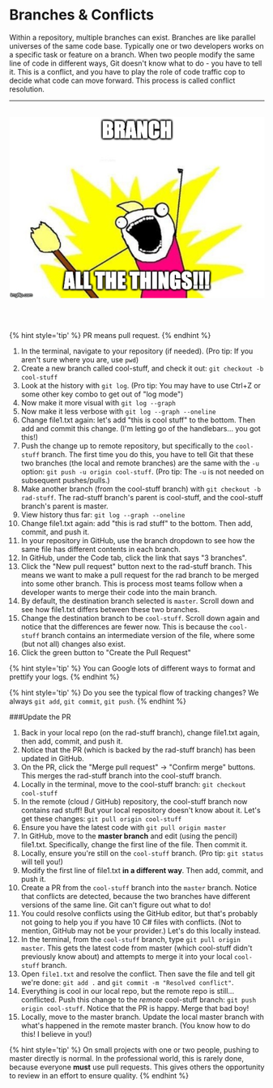 # Branches & Conflicts
Within a repository, multiple branches can exist.  Branches are like parallel universes of the same code base.  Typically one or two developers works on a specific task or feature on a branch.  When two people modify the same line of code in different ways, Git doesn't know what to do - you have to tell it.  This is a conflict, and you have to play the role of code traffic cop to decide what code can move forward.  This process is called conflict resolution.

<hr><br>

<div>
    <img src="4-meme.jpg">
</div>

<br><br>

{% hint style='tip' %}
PR means pull request.
{% endhint %}

1. In the terminal, navigate to your repository (if needed).  (Pro tip: If you aren't sure where you are, use `pwd`)
1. Create a new branch called cool-stuff, and check it out: `git checkout -b cool-stuff`
1. Look at the history with `git log`.  (Pro tip: You may have to use Ctrl+Z or some other key combo to get out of "log mode")
1. Now make it more visual with `git log --graph`
1. Now make it less verbose with `git log --graph --oneline`
1. Change file1.txt again: let's add "this is cool stuff" to the bottom.  Then add and commit this change.  (I'm letting go of the handlebars... you got this!)
1. Push the change up to remote repository, but specifically to the `cool-stuff` branch.  The first time you do this, you have to tell Git that these two branches (the local and remote branches) are the same with the `-u` option: `git push -u origin cool-stuff`.  (Pro tip: The `-u` is not needed on subsequent pushes/pulls.)
1. Make another branch (from the cool-stuff branch) with `git checkout -b rad-stuff`.  The rad-stuff branch's parent is cool-stuff, and the cool-stuff branch's parent is master.
1. View history thus far: `git log --graph --oneline`
1. Change file1.txt again: add "this is rad stuff" to the bottom.  Then add, commit, and push it.
1. In your repository in GitHub, use the branch dropdown to see how the same file has different contents in each branch.
1. In GitHub, under the Code tab, click the link that says "3 branches".
1. Click the "New pull request" button next to the rad-stuff branch.  This means we want to make a pull request for the rad branch to be merged into some other branch.  This is process most teams follow when a developer wants to merge their code into the main branch.
1. By default, the destination branch selected is `master`.  Scroll down and see how file1.txt differs between these two branches.
1. Change the destination branch to be `cool-stuff`.  Scroll down again and notice that the differences are fewer now.  This is because the `cool-stuff` branch contains an intermediate version of the file, where some (but not all) changes also exist.
1. Click the green button to "Create the Pull Request"

{% hint style='tip' %}
You can Google lots of different ways to format and prettify your logs.
{% endhint %}

{% hint style='tip' %}
Do you see the typical flow of tracking changes?  We always `git add`, `git commit`, `git push`.
{% endhint %}

###Update the PR

1. Back in your local repo (on the rad-stuff branch), change file1.txt again, then add, commit, and push it.
1. Notice that the PR (which is backed by the rad-stuff branch) has been updated in GitHub.
1. On the PR, click the "Merge pull request" -> "Confirm merge" buttons.  This merges the rad-stuff branch into the cool-stuff branch.
1. Locally in the terminal, move to the cool-stuff branch: `git checkout cool-stuff`
1. In the remote (cloud / GitHub) repository, the cool-stuff branch now contains rad stuff!  But your local repository doesn't know about it.  Let's get these changes: `git pull origin cool-stuff`
1. Ensure you have the latest code with `git pull origin master`
1. In GitHub, move to the **master branch** and edit (using the pencil) file1.txt.  Specifically, change the first line of the file.  Then commit it.
1. Locally, ensure you're still on the `cool-stuff` branch.  (Pro tip: `git status` will tell you!)
1. Modify the first line of file1.txt **in a different way**.  Then add, commit, and push it.
1. Create a PR from the `cool-stuff` branch into the `master` branch.  Notice that conflicts are detected, because the two branches have different versions of the same line.  Git can't figure out what to do!
1. You could resolve conflicts using the GitHub editor, but that's probably not going to help you if you have 10 C# files with conflicts.  (Not to mention, GitHub may not be your provider.)  Let's do this locally instead.
1. In the terminal, from the `cool-stuff` branch, type `git pull origin master`.  This gets the latest code from master (which cool-stuff didn't previously know about) and attempts to merge it into your local `cool-stuff` branch.
1. Open `file1.txt` and resolve the conflict.  Then save the file and tell git we're done: `git add .` and `git commit -m "Resolved conflict"`.
1. Everything is cool in our local repo, but the remote repo is still... conflicted.  Push this change to the _remote_ cool-stuff branch: `git push origin cool-stuff`.  Notice that the PR is happy.  Merge that bad boy!
1. Locally, move to the master branch.  Update the local master branch with what's happened in the remote master branch.  (You know how to do this!  I believe in you!)  

{% hint style='tip' %}
On small projects with one or two people, pushing to master directly is normal.  In the professional world, this is rarely done, because everyone **must** use pull requests.  This gives others the opportunity to review in an effort to ensure quality.
{% endhint %}
